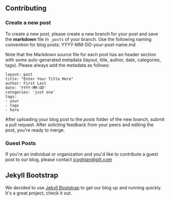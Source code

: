## Contributing

### Create a new post

To create a new post, please create a new branch for your post and save the **markdown** file in `_posts` of your branch. Use the following naming convention for blog posts: YYYY-MM-DD-your-post-name.md

Note that the Markdown source file for each post has an header section with some auto-generated metadata (layout, title, author, date, categories, tags). Please always add the metadata as follows:

```
layout: post
title: "Enter Your Title Here"
author: First Last
date: 'YYYY-MM-DD'
categories: 'just one'
tags: 
- your
- tags
- here
```

After uploading your blog post to the _posts_ folder of the new branch, submit a pull request. After solicting feedback from your peers and editing the post, you're ready to merge. 

### Guest Posts

If you're an individual or organization and you'd like to contribute a guest post to our blog, please contact [jcoghlan@gilt.com](mailto:jcoghlan@gilt.com)

## Jekyll Bootstrap

We decided to use [Jekyll Bootstrap](http://jekyllbootstrap.com) to get our blog up and running quickly. It's a great project, check it out.